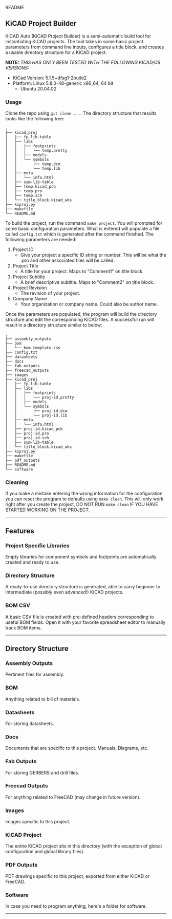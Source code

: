 README

## KiCAD Project Builder

KiCAD Auto (KiCAD Project Builder) is a semi-automatic build tool for instantiating KiCAD projects. The tool takes in some basic project parameters from command line inputs, configures a title block, and creates a usable directory structure for a KiCAD project.

**NOTE:** *THIS HAS ONLY BEEN TESTED WITH THE FOLLOWING KICAD/OS VERSIONS:*

- KiCad Version: 5.1.5+dfsg1-2build2
- Platform: Linux 5.8.0-48-generic x86_64, 64 bit
    - Ubuntu 20.04.02

### Usage

Clone the repo using `git clone ...`. The directory structure that results looks like the following tree:

```
.
├── kicad_proj
│   ├── fp-lib-table
│   ├── libs
│   │   ├── footprints
│   │   │   └── temp.pretty
│   │   ├── models
│   │   └── symbols
│   │       ├── temp.dcm
│   │       └── temp.lib
│   ├── meta
│   │   └── info.html
│   ├── sym-lib-table
│   ├── temp.kicad_pcb
│   ├── temp.pro
│   ├── temp.sch
│   └── title_block.kicad_wks
├── kiproj.py
├── makefile
└── README.md
```

To build the project, run the command `make project`. You will prompted for some basic configuration parameters. What is entered will populate a file called `config.txt` which is generated after the command finished. The following parameters are needed:

1.  Project ID
    - Give your project a specific ID string or number. This will be what the .pro and other associated files will be called.
2.  Project Title
    - A title for your project. Maps to "Comment1" on title block.
3.  Project Subtitle
    - A brief descriptive subtitle. Maps to "Comment2" on title block.
4.  Project Revision
    - The revision of your project.
5.  Company Name
    - Your organization or company name. Could also be author name.

Once the parameters are populated, the program will build the directory structure and edit the corresponding KiCAD files. A successful run will result in a directory structure similar to below:

```
.
├── assembly_outputs
├── bom
│   └── bom_template.csv
├── config.txt
├── datasheets
├── docs
├── fab_outputs
├── freecad_outputs
├── images
├── kicad_proj
│   ├── fp-lib-table
│   ├── libs
│   │   ├── footprints
│   │   │   └── proj-id.pretty
│   │   ├── models
│   │   └── symbols
│   │       ├── proj-id.dcm
│   │       └── proj-id.lib
│   ├── meta
│   │   └── info.html
│   ├── proj-id.kicad_pcb
│   ├── proj-id.pro
│   ├── proj-id.sch
│   ├── sym-lib-table
│   └── title_block.kicad_wks
├── kiproj.py
├── makefile
├── pdf_outputs
├── README.md
└── software
```

### Cleaning

If you make a mistake entering the wrong information for the configuration you can reset the program to defaults using `make clean`. This will only work right after you create the project, DO NOT RUN `make clean` IF YOU HAVE STARTED WORKING ON THE PROJECT.

* * *

## Features

### Project Specific Libraries

Empty libraries for component symbols and footprints are automatically created and ready to use.

### Directory Structure

A ready-to-use directory structure is generated, able to carry beginner to intermediate (possibly even advanced!) KiCAD projects.

### BOM CSV

A basic CSV file is created with pre-defined headers corresponding to useful BOM fields. Open it with your favorite spreadsheet editor to manually track BOM items.

* * *

## Directory Structure

### Assembly Outputs

Pertinent files for assembly.

### BOM

Anything related to bill of materials.

### Datasheets

For storing datasheets.

### Docs

Documents that are specific to this project. Manuals, Diagrams, etc.

### Fab Outputs

For storing GERBERS and drill files.

### Freecad Outputs

For anything related to FreeCAD (may change in future version).

### Images

Images specific to this project.

### KiCAD Project

The entire KiCAD project sits in this directory (with the exception of global configuration and global library files).

### PDF Outputs

PDF drawings specific to this project, exported from either KiCAD or FreeCAD.

### Software

In case you need to program anything, here's a folder for software.

* * *